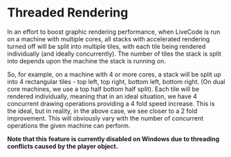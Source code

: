 # Threaded Rendering

In an effort to boost graphic rendering performance, when LiveCode is run on a machine with multiple cores, all stacks with accelerated rendering turned off will be split into multiple tiles, with each tile being rendered individually (and ideally concurrently). The number of tiles the stack is split into depends upon the machine the stack is running on.

So, for example, on a machine with 4 or more cores, a stack will be split up into 4 rectangular tiles - top left, top right, bottom left, bottom right. (On dual core machines, we use a top half bottom half split). Each tile will be rendered individually, meaning that in an ideal situation, we have 4 concurrent drawing operations providing a 4 fold speed increase. This is the ideal, but in reality, in the above case, we see closer to a 2 fold improvement. This will obviously vary with the number of concurrent operations the given machine can perform.

**Note that this feature is currently disabled on Windows due to threading conflicts caused by the player object.**